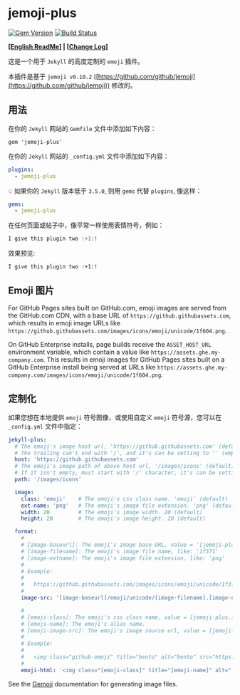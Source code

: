 # jemoji-plus

[![Gem Version](https://badge.fury.io/rb/jemoji.svg)](http://badge.fury.io/rb/jemoji)
[![Build Status](https://travis-ci.org/jekyll/jemoji.svg?branch=master)](https://travis-ci.org/jekyll/jemoji)

**[[English ReadMe](https://github.com/shines77/jemoji-plus/blob/master/README.md)] | [[Change Log](https://github.com/shines77/jemoji-plus/blob/master/ChangeLog.md)]**

这是一个用于 `Jekyll` 的高度定制的 `emoji` 插件。

本插件是基于 `jemoji v0.10.2` ([https://github.com/github/jemoji](https://github.com/github/jemoji)) 修改的。

## 用法

在你的 `Jekyll` 网站的 `Gemfile` 文件中添加如下内容：

```
gem 'jemoji-plus'
```

在你的 `Jekyll` 网站的 `_config.yml` 文件中添加如下内容：

```yml
plugins:
  - jemoji-plus
```

💡 如果你的 `Jekyll` 版本低于 `3.5.0`, 则用 `gems` 代替 `plugins`, 像这样：

```yml
gems:
  - jemoji-plus
```

在任何页面或帖子中，像平常一样使用表情符号，例如：

```markdown
I give this plugin two :+1:!
```

效果预览:

`I give this plugin two :+1:!`

## Emoji 图片

For GitHub Pages sites built on GitHub.com, emoji images are served from the GitHub.com CDN, with a base URL of `https://github.githubassets.com`, which results in emoji image URLs like `https://github.githubassets.com/images/icons/emoji/unicode/1f604.png`.

On GitHub Enterprise installs, page builds receive the `ASSET_HOST_URL` environment variable, which contain a value like `https://assets.ghe.my-company.com`. This results in emoji images for GitHub Pages sites built on a GitHub Enterprise install being served at URLs like `https://assets.ghe.my-company.com/images/icons/emoji/unicode/1f604.png`.

## 定制化

如果您想在本地提供 `emoji` 符号图像，或使用自定义 `emoji` 符号源，您可以在 `_config.yml` 文件中指定：

```yml
jekyll-plus:
  # The emoji's image host url, 'https://github.githubassets.com' (default).
  # The trailing can't end with '/', and it's can be setting to '' (empty string).
  host: 'https://github.githubassets.com'
  # The emoji's image path of above host url, '/images/icons' (default).
  # If it isn't empty, must start with '/' character, it's can be setting to '' (empty string).
  path: '/images/icons'

  image:
    class: 'emoji'    # The emoji's css class name. 'emoji' (default)
    ext-name: 'png'   # The emoji's image file extension. 'png' (default), 'jpg', 'jpeg', 'svg'
    width: 20         # The emoji's image width. 20 (default)
    height: 20        # The emoji's image height. 20 (default)

  format:
    #
    # [image-baseurl]: The emoji's image base URL, value = '[jemoji-plus.host][jemoji-plus.path]'
    # [image-filename]: The emoji's image file name, like: '1f371'
    # [image-extname]: The emoji's image file extension, like: 'png'
    #
    # Example:
    #
    #   https://github.githubassets.com/images/icons/emoji/unicode/1f371.png?v8
    #
    image-src: '[image-baseurl]/emoji/unicode/[image-filename].[image-extname]?v8'

    #
    # [emoji-class]: The emoji's css class name, value = [jemoji-plus.image.class]
    # [emoji-name]: The emoji's alias name.
    # [emoji-image-src]: The emoji's image source url, value = [jemoji-plus.format.image-src]
    #
    # Example:
    #
    #   <img class="github-emoji" title="bento" alt="bento" src="https://github.githubassets.com/images/icons/emoji/unicode/1f371.png?v8" width="20" height="20" />
    #
    emoji-html: '<img class="[emoji-class]" title="[emoji-name]" alt="[emoji-name]" src="[emoji-image-src]" width="[emoji-width]" height="[emoji-height] />'
```

See the [Gemoji](https://github.com/github/gemoji) documentation for generating image files.
